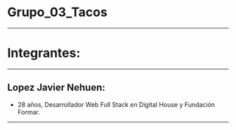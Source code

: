 # Grupo_03_Tacos
---
# Integrantes:
---
## Lopez Javier Nehuen:
- 28 años, Desarrollador Web Full Stack en Digital House y Fundación Formar.
---
